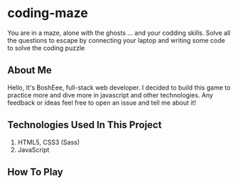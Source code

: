 # coding-maze

You are in a maze, alone with the ghosts ... and your codding skills. Solve all the questions to escape by connecting your laptop and writing some code to solve the coding puzzle

## About Me

Hello, It's BoshEee, full-stack web developer. I decided to build this game to practice more and dive more in javascript and other technologies. Any feedback or ideas feel free to open an issue and tell me about it!

## Technologies Used In This Project

1. HTML5, CSS3 (Sass)
2. JavaScript

## How To Play
